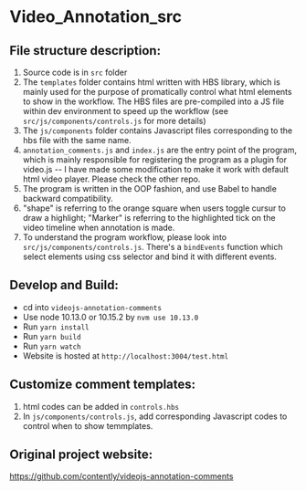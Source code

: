 # Video_Annotation_src

## File structure description:

1. Source code is in `src` folder
2. The `templates` folder contains html written with HBS library, which is mainly used for the purpose of promatically control what html elements to show in the workflow. The HBS files are pre-compiled into a JS file within dev environment to speed up the workflow (see `src/js/components/controls.js` for more details) 
3. The `js/components` folder contains Javascript files corresponding to the hbs file with the same name. 
4. `annotation_comments.js` and `index.js` are the entry point of the program, which is mainly responsible for registering the program as a plugin for video.js -- I have made some modification to make it work with default html video player. Please check the other repo.  
5. The program is written in the OOP fashion, and use Babel to handle backward compatibility. 
6. "shape" is referring to the orange square when users toggle cursur to draw a highlight; "Marker" is referring to the highlighted tick on the video timeline when annotation is made.
7. To understand the program workflow, please look into `src/js/components/controls.js`. There's a `bindEvents` function which select elements using css selector and bind it with different events. 

## Develop and Build:

- cd into `videojs-annotation-comments`
- Use node 10.13.0 or 10.15.2 by `nvm use 10.13.0`
- Run `yarn install`
- Run `yarn build`
- Run `yarn watch`
- Website is hosted at `http://localhost:3004/test.html`


## Customize comment templates:

1. html codes can be added in `controls.hbs`
2. In `js/components/controls.js`, add corresponding Javascript codes to control when to show temmplates. 

## Original project website: 
https://github.com/contently/videojs-annotation-comments